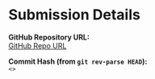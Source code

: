 # Submission Details

**GitHub Repository URL:**  
[ GitHub Repo URL ](https://github.com/aadityas024/CS-322M_Aaditya_Pratap_Shahi_230102124)

**Commit Hash (from `git rev-parse HEAD`):**  
`<>`
